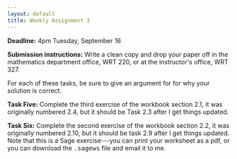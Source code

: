 ```yaml
---
layout: default
title: Weekly Assignment 3
---
```


**Deadline:** 4pm Tuesday, September 16

**Submission instructions:** Write a clean copy and drop your paper off in the
mathematics department office, WRT 220, or at the instructor's office, WRT 327.

For each of these tasks, be sure to give an argument for for why your solution is
correct.

**Task Five:** Complete the third exercise of the workbook section 2.1, it was
originally numbered 2.4, but it should be Task 2.3 after I get things updated.

**Task Six:** Complete the second exercise of the workbook section 2.2, it was
originally numbered 2.10, but it should be task 2.9 after I get things updated.
Note that this is a Sage exercise---you can print your worksheet as a pdf, or you
can download the <kbd>.sagews</kbd> file and email it to me.
